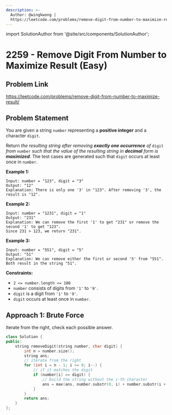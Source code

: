 ```yaml
---
description: >-
  Author: @wingkwong |
  https://leetcode.com/problems/remove-digit-from-number-to-maximize-result/
---
```


import SolutionAuthor from '@site/src/components/SolutionAuthor';

# 2259 - Remove Digit From Number to Maximize Result (Easy)

## Problem Link

https://leetcode.com/problems/remove-digit-from-number-to-maximize-result/

## Problem Statement

You are given a string `number` representing a **positive integer** and a character `digit`.

Return _the resulting string after removing **exactly one occurrence** of_ `digit` _from_ `number` _such that the value of the resulting string in **decimal** form is **maximized**_. The test cases are generated such that `digit` occurs at least once in `number`.

**Example 1:**

```
Input: number = "123", digit = "3"
Output: "12"
Explanation: There is only one '3' in "123". After removing '3', the result is "12".
```

**Example 2:**

```
Input: number = "1231", digit = "1"
Output: "231"
Explanation: We can remove the first '1' to get "231" or remove the second '1' to get "123".
Since 231 > 123, we return "231".
```

**Example 3:**

```
Input: number = "551", digit = "5"
Output: "51"
Explanation: We can remove either the first or second '5' from "551".
Both result in the string "51". 
```

**Constraints:**

* `2 <= number.length <= 100`
* `number` consists of digits from `'1'` to `'9'`.
* `digit` is a digit from `'1'` to `'9'`.
* `digit` occurs at least once in `number`.

## Approach 1: Brute Force

Iterate from the right, check each possible answer.

<SolutionAuthor name="@wingkwong"/>

```cpp
class Solution {
public:
    string removeDigit(string number, char digit) {
        int n = number.size();
        string ans;
        // iterate from the right
        for (int i = n - 1; i >= 0; i--) {
            // if it matches the digit
            if (number[i] == digit) {
                // build the string without the i-th character
                ans = max(ans, number.substr(0, i) + number.substr(i + 1));
            }
        }
        return ans;
    }
};
```
